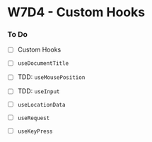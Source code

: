 # W7D4 - Custom Hooks

### To Do
- [ ] Custom Hooks
- [ ] `useDocumentTitle`
- [ ] TDD: `useMousePosition`
- [ ] TDD: `useInput`
- [ ] `useLocationData`
- [ ] `useRequest`
- [ ] `useKeyPress`

















# 
